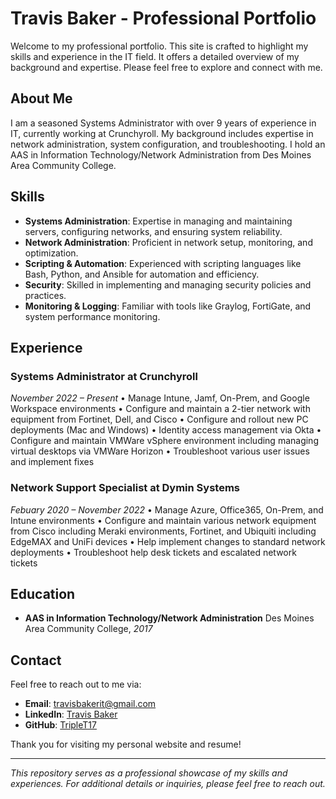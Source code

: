 # Travis Baker - Professional Portfolio #

Welcome to my professional portfolio. This site is crafted to highlight my skills and experience in the IT field. It offers a detailed overview of my background and expertise. Please feel free to explore and connect with me.

## About Me

I am a seasoned Systems Administrator with over 9 years of experience in IT, currently working at Crunchyroll. My background includes expertise in network administration, system configuration, and troubleshooting. I hold an AAS in Information Technology/Network Administration from Des Moines Area Community College.

## Skills

- **Systems Administration**: Expertise in managing and maintaining servers, configuring networks, and ensuring system reliability.
- **Network Administration**: Proficient in network setup, monitoring, and optimization.
- **Scripting & Automation**: Experienced with scripting languages like Bash, Python, and Ansible for automation and efficiency.
- **Security**: Skilled in implementing and managing security policies and practices.
- **Monitoring & Logging**: Familiar with tools like Graylog, FortiGate, and system performance monitoring.

## Experience

### Systems Administrator at Crunchyroll
*November 2022 – Present*
•	Manage Intune, Jamf, On-Prem, and Google Workspace environments
•	Configure and maintain a 2-tier network with equipment from Fortinet, Dell, and Cisco
•	Configure and rollout new PC deployments (Mac and Windows)
•	Identity access management via Okta
•	Configure and maintain VMWare vSphere environment including managing virtual desktops via VMWare Horizon
•	Troubleshoot various user issues and implement fixes

### Network Support Specialist at Dymin Systems
*Febuary 2020 – November 2022*
•	Manage Azure, Office365, On-Prem, and Intune environments
•	Configure and maintain various network equipment from Cisco including Meraki environments, Fortinet, and Ubiquiti including EdgeMAX and UniFi devices
•	Help implement changes to standard network deployments
•	Troubleshoot help desk tickets and escalated network tickets


## Education

- **AAS in Information Technology/Network Administration**
  Des Moines Area Community College, *2017*

## Contact

Feel free to reach out to me via:

- **Email**: [travisbakerit@gmail.com](mailto:travisbakerit@gmail.com)
- **LinkedIn**: [Travis Baker](https://linkedin.com/in/travis-baker-20497493)
- **GitHub**: [TripleT17](https://github.com/TripleT17)

Thank you for visiting my personal website and resume!

---

*This repository serves as a professional showcase of my skills and experiences. For additional details or inquiries, please feel free to reach out.*
